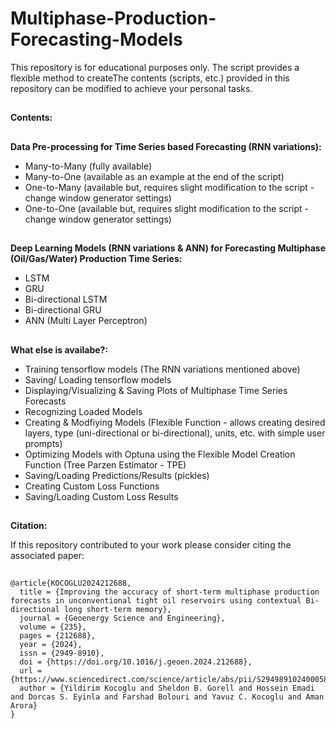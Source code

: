 # Multiphase-Production-Forecasting-Models

This repository is for educational purposes only. The script provides a flexible method to createThe contents (scripts, etc.) provided in this repository can be modified to achieve your personal tasks.

##
**Contents:**

##
**Data Pre-processing for Time Series based Forecasting (RNN variations):**
- Many-to-Many (fully available)
- Many-to-One (available as an example at the end of the script)
- One-to-Many (available but, requires slight modification to the script - change window generator settings)
- One-to-One (available but, requires slight modification to the script - change window generator settings)

##
**Deep Learning Models (RNN variations & ANN) for Forecasting Multiphase (Oil/Gas/Water) Production Time Series:**
- LSTM
- GRU
- Bi-directional LSTM
- Bi-directional GRU
- ANN (Multi Layer Perceptron)

##
**What else is availabe?:**
- Training tensorflow models (The RNN variations mentioned above)
- Saving/ Loading tensorflow models
- Displaying/Visualizing & Saving Plots of Multiphase Time Series Forecasts
- Recognizing Loaded Models
- Creating & Modfiying Models (Flexible Function - allows creating desired layers, type (uni-directional or bi-directional), units, etc. with simple user prompts)
- Optimizing Models with Optuna using the Flexible Model Creation Function (Tree Parzen Estimator - TPE)
- Saving/Loading Predictions/Results (pickles)
- Creating Custom Loss Functions
- Saving/Loading Custom Loss Results

##
**Citation:**

If this repository contributed to your work please consider citing the associated paper:

##
    
    @article{KOCOGLU2024212688,
      title = {Improving the accuracy of short-term multiphase production forecasts in unconventional tight oil reservoirs using contextual Bi-directional long short-term memory},
      journal = {Geoenergy Science and Engineering},
      volume = {235},
      pages = {212688},
      year = {2024},
      issn = {2949-8910},
      doi = {https://doi.org/10.1016/j.geoen.2024.212688},
      url = {https://www.sciencedirect.com/science/article/abs/pii/S2949891024000587},
      author = {Yildirim Kocoglu and Sheldon B. Gorell and Hossein Emadi and Dorcas S. Eyinla and Farshad Bolouri and Yavuz C. Kocoglu and Aman Arora}    
    }
